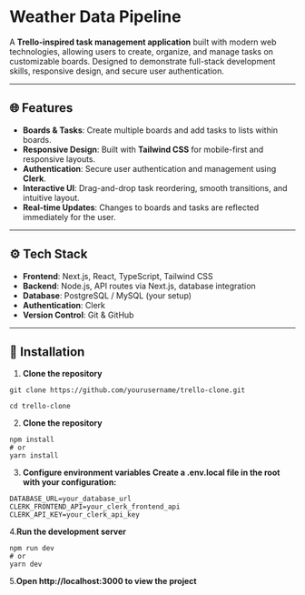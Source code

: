 # Weather Data Pipeline

A **Trello-inspired task management application** built with modern web technologies, allowing users to create, organize, and manage tasks on customizable boards. Designed to demonstrate full-stack development skills, responsive design, and secure user authentication.

---

## 🌐 Features

- **Boards & Tasks**: Create multiple boards and add tasks to lists within boards.
- **Responsive Design**: Built with **Tailwind CSS** for mobile-first and responsive layouts.
- **Authentication**: Secure user authentication and management using **Clerk**.
- **Interactive UI**: Drag-and-drop task reordering, smooth transitions, and intuitive layout.
- **Real-time Updates**: Changes to boards and tasks are reflected immediately for the user.

---

## ⚙️ Tech Stack

- **Frontend**: Next.js, React, TypeScript, Tailwind CSS  
- **Backend**: Node.js, API routes via Next.js, database integration  
- **Database**: PostgreSQL / MySQL (your setup)  
- **Authentication**: Clerk  
- **Version Control**: Git & GitHub  

---

## 🚀 Installation

1. **Clone the repository**
```
git clone https://github.com/yourusername/trello-clone.git
```

```
cd trello-clone
```
2. **Clone the repository**

```
npm install
# or
yarn install
```
3. **Configure environment variables**
**Create a .env.local file in the root with your configuration:**

```
DATABASE_URL=your_database_url
CLERK_FRONTEND_API=your_clerk_frontend_api
CLERK_API_KEY=your_clerk_api_key
```

4.**Run the development server**

```
npm run dev
# or
yarn dev
```
5.**Open http://localhost:3000 to view the project**
